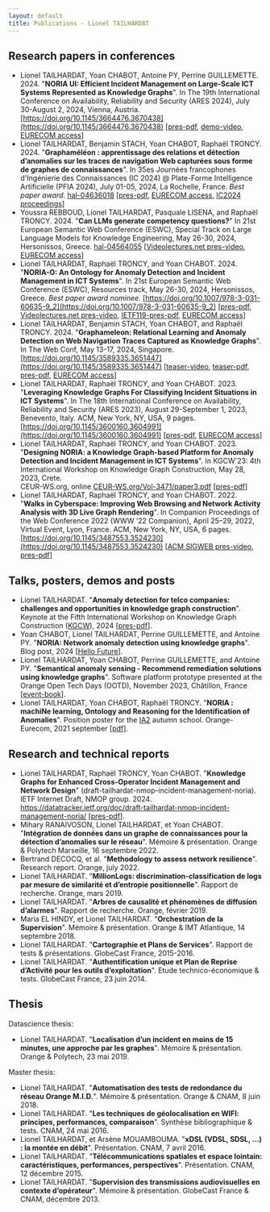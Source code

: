 ```yaml
---
layout: default
title: Publications - Lionel TAILHARDAT
---
```


## Research papers in conferences

* Lionel TAILHARDAT, Yoan CHABOT, Antoine PY, Perrine GUILLEMETTE. 2024.
  "**NORIA UI: Efficient Incident Management on Large-Scale ICT Systems Represented as Knowledge Graphs**".
  In The 19th International Conference on Availability, Reliability and Security (ARES 2024), July 30-August 2, 2024, Vienna, Austria.
  [https://doi.org/10.1145/3664476.3670438](https://doi.org/10.1145/3664476.3670438) [[pres-pdf](pubs/GRASEC-2024-noria-ui-pres.pdf), [demo-video](pubs/GRASEC-2024-noria-ui-demo.webm), [EURECOM access](https://www.eurecom.fr/publication/7767)]
* Lionel TAILHARDAT, Benjamin STACH, Yoan CHABOT, Raphaël TRONCY. 2024.
  "**Graphaméléon : apprentissage des relations et détection d’anomalies sur les traces de navigation Web capturées sous forme de graphes de connaissances**".
  In 35es Journées francophones d'Ingénierie des Connaissances (IC 2024) @ Plate-Forme Intelligence Artificielle (PFIA 2024), July 01-05, 2024, La Rochelle, France.
  *Best paper award*.
  [hal-04636018](https://hal.science/hal-04636018) [[pres-pdf](pubs/PFIA-2024-graphameleon-pres.pdf), [EURECOM access](https://www.eurecom.fr/publication/7728), [IC2024 proceedings](https://pfia2024.univ-lr.fr/assets/files/Conf%C3%A9rence-IC/IC2024_Actes.pdf)]
* Youssra REBBOUD, Lionel TAILHARDAT, Pasquale LISENA, and Raphaël TRONCY. 2024.
  "**Can LLMs generate competency questions?**"
  In 21st European Semantic Web Conference (ESWC), Special Track on Large Language Models for Knowledge Engineering, May 26-30, 2024, Hersonissos, Greece.
  [hal-04564055](https://hal.science/hal-04564055) [[Videolectures.net pres-video](https://videolectures.net/eswc2024_lisena_competency_questions/), [EURECOM access](https://www.eurecom.fr/publication/7699)]
* Lionel TAILHARDAT, Raphaël TRONCY, and Yoan CHABOT. 2024.
  "**NORIA-O: An Ontology for Anomaly Detection and Incident Management in ICT Systems**".
  In 21st European Semantic Web Conference (ESWC), Resources track, May 26-30, 2024, Hersonissos, Greece.
  *Best paper award nominee*.
  [https://doi.org/10.1007/978-3-031-60635-9_2](https://doi.org/10.1007/978-3-031-60635-9_2) [[pres-pdf](pubs/ESWC-2024-noria-o-pres.pdf), [Videolectures.net pres-video](https://videolectures.net/eswc2024_tailhadat_anomaly_detection/), [IETF119-pres-pdf](pubs/IETF-2024-noria-o.pdf), [EURECOM access](https://www.eurecom.fr/fr/publication/7659)]
* Lionel TAILHARDAT, Benjamin STACH, Yoan CHABOT, and Raphaël TRONCY. 2024.
  "**Graphameleon: Relational Learning and Anomaly Detection on Web Navigation Traces Captured as Knowledge Graphs**".
  In The Web Conf, May 13-17, 2024, Singapore.
  [https://doi.org/10.1145/3589335.3651447](https://doi.org/10.1145/3589335.3651447) [[teaser-video](https://www.youtube.com/watch?v=upaMA_YzBZs), [teaser-pdf](pubs/TWC-2024-graphameleon-teaser.pdf), [pres-pdf](pubs/TWC-2024-graphameleon-pres.pdf), [EURECOM access](https://www.eurecom.fr/fr/publication/7478)]
* Lionel TAILHARDAT, Raphaël TRONCY, and Yoan CHABOT. 2023.
  "**Leveraging Knowledge Graphs For Classifying Incident Situations in ICT Systems**".
  In The 18th International Conference on Availability, Reliability and Security (ARES 2023), August 29-September 1, 2023, Benevento, Italy.
  ACM, New York, NY, USA, 9 pages.
  [https://doi.org/10.1145/3600160.3604991](https://doi.org/10.1145/3600160.3604991) [[pres-pdf](pubs/GRASEC-2023-noria-ad-pres.pdf), [EURECOM access](https://www.eurecom.fr/publication/7342)]
* Lionel TAILHARDAT, Raphaël TRONCY, and Yoan CHABOT. 2023.
  "**Designing NORIA: a Knowledge Graph-based Platform for Anomaly Detection and Incident Management in ICT Systems**".
  In KGCW'23: 4th International Workshop on Knowledge Graph Construction, May
  28, 2023, Crete.  
  CEUR-WS.org, online [CEUR-WS.org/Vol-3471/paper3.pdf](https://ceur-ws.org/Vol-3471/paper3.pdf) [[pres-pdf](pubs/KGCW-2023-noria-platform-pres.pdf)]
* Lionel TAILHARDAT, Raphaël TRONCY, and Yoan CHABOT. 2022.
  "**Walks in Cyberspace: Improving Web Browsing and Network Activity Analysis with 3D Live Graph Rendering**".
  In Companion Proceedings of the Web Conference 2022 (WWW ’22 Companion), April 25–29, 2022, Virtual Event, Lyon, France.
  ACM, New York, NY, USA, 6 pages.
  [https://doi.org/10.1145/3487553.3524230](https://doi.org/10.1145/3487553.3524230) [[ACM SIGWEB pres-video](https://www.youtube.com/watch?v=X9DxQZellTQ&t=2564s), [pres-pdf](pubs/TWC-2022-dynagraph-pres.pdf)]

## Talks, posters, demos and posts

* Lionel TAILHARDAT.
  "**Anomaly detection for telco companies: challenges and opportunities in knowledge graph construction**".
  Keynote at the Fifth International Workshop on Knowledge Graph Construction ([KGCW](https://kg-construct.github.io/workshop/)), 2024 [[pres-pdf](pubs/KGCW-2024-keynote.pdf)].
* Yoan CHABOT, Lionel TAILHARDAT, Perrine GUILLEMETTE, and Antoine PY.
  "**NORIA: Network anomaly detection using knowledge graphs**".
  Blog post, 2024 [[Hello Future](https://hellofuture.orange.com/en/noria-network-anomaly-detection-using-knowledge-graphs/)].
* Lionel TAILHARDAT, Yoan CHABOT, Perrine GUILLEMETTE, and Antoine PY.
  "**Semantical anomaly sensing - Recommend remediation solutions using knowledge graphs**".
  Software platform prototype presented at the Orange Open Tech Days (OOTD), November 2023, Châtillon, France [[event-book](https://hellofuture.orange.com/app/uploads/2023/11/2023-OpenTechDays-book-demonstrations-conferences.pdf)].
* Lionel TAILHARDAT, Yoan CHABOT, Raphaël TRONCY.
  "**NORIA : machiNe learning, Ontology and Reasoning for the Identification of Anomalies**".
  Position poster for the [IA2](https://ia2.gdria.fr/) autumn school. Orange-Eurecom, 2021 september [[pdf](pubs/IA2-2021-NORIA-POSTER.pdf)].

## Research and technical reports

* Lionel TAILHARDAT, Raphaël TRONCY, Yoan CHABOT.
  "**Knowledge Graphs for Enhanced Cross-Operator Incident Management and Network Design**" (draft-tailhardat-nmop-incident-management-noria).
  IETF Internet Draft, NMOP group. 2024.
  https://datatracker.ietf.org/doc/draft-tailhardat-nmop-incident-management-noria/ [[pres-pdf](pubs/IETF-NMOP-2024-draft-tailhardat-nmop-incident-management-noria-pres.pdf)].
* Mihary RANAIVOSON, Lionel TAILHARDAT, et Yoan CHABOT.
  "**Intégration de données dans un graphe de connaissances pour la détection d’anomalies sur le réseau**".
  Mémoire & présentation. Orange & Polytech Marseille, 16 septembre 2022.
* Bertrand DECOCQ, et al.
  "**Methodology to assess network resilience**".
  Research report. Orange, july 2022.
* Lionel TAILHARDAT.
  "**MillionLogs: discrimination-classification de logs par mesure de similarité et d’entropie positionnelle**".
  Rapport de recherche. Orange, mars 2019.
* Lionel TAILHARDAT.
  "**Arbres de causalité et phénomènes de diffusion d’alarmes**".
  Rapport de recherche. Orange, février 2019.
* Maria EL HINDY, et Lionel TAILHARDAT.
  "**Orchestration de la Supervision**".
  Mémoire & présentation. Orange & IMT Atlantique, 14 septembre 2018.
* Lionel TAILHARDAT.
  "**Cartographie et Plans de Services**".
  Rapport de tests & présentations. GlobeCast France, 2015-2016.
* Lionel TAILHARDAT.
  "**Authentification unique et Plan de Reprise d’Activité pour les outils d’exploitation**".
  Etude technico-économique & tests. GlobeCast France, 23 juin 2014.

## Thesis

Datascience thesis:

* Lionel TAILHARDAT.
  "**Localisation d’un incident en moins de 15 minutes, une approche par les graphes**".
  Mémoire & présentation. Orange & Polytech, 23 mai 2019.

Master thesis:

* Lionel TAILHARDAT.
  "**Automatisation des tests de redondance du réseau Orange M.I.D.**".
  Mémoire & présentation. Orange & CNAM, 8 juin 2018.
* Lionel TAILHARDAT.
  "**Les techniques de géolocalisation en WIFI: principes, performances, comparaison**".
  Synthèse bibliographique & tests. CNAM, 24 mai 2016.
* Lionel TAILHARDAT, et Arsène MOUAMBOUMA.
  "**xDSL (VDSL, SDSL, ...) : la montée en débit**".
  Présentation. CNAM, 7 avril 2016.
* Lionel TAILHARDAT.
  "**Télécommunications spatiales et espace lointain: caractéristiques, performances, perspectives**".
  Présentation. CNAM, 12 décembre 2015.
* Lionel TAILHARDAT.
  "**Supervision des transmissions audiovisuelles en contexte d’opérateur**".
  Mémoire & présentation. GlobeCast France & CNAM, décembre 2013.
